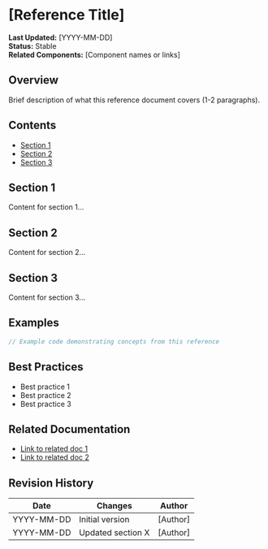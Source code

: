 # [Reference Title]

**Last Updated:** [YYYY-MM-DD]  
**Status:** Stable  
**Related Components:** [Component names or links]

## Overview

Brief description of what this reference document covers (1-2 paragraphs).

## Contents

- [Section 1](#section-1)
- [Section 2](#section-2)
- [Section 3](#section-3)

## Section 1

Content for section 1...

## Section 2

Content for section 2...

## Section 3

Content for section 3...

## Examples

```typescript
// Example code demonstrating concepts from this reference
```

## Best Practices

- Best practice 1
- Best practice 2
- Best practice 3

## Related Documentation

- [Link to related doc 1](path/to/doc1.md)
- [Link to related doc 2](path/to/doc2.md)

## Revision History

| Date | Changes | Author |
|------|---------|--------|
| YYYY-MM-DD | Initial version | [Author] |
| YYYY-MM-DD | Updated section X | [Author] |